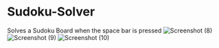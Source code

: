 # Sudoku-Solver
Solves a Sudoku Board when the space bar is pressed
![Screenshot (8)](https://user-images.githubusercontent.com/60780797/216136284-75c380c2-c891-478a-8fac-35b4d03f1a3b.png)
![Screenshot (9)](https://user-images.githubusercontent.com/60780797/216136307-68fd1dc2-ed29-4c76-92bd-20e546f274cd.png)
![Screenshot (10)](https://user-images.githubusercontent.com/60780797/216136340-ce121aea-83ae-4a73-8f58-435457845dd3.png)

